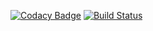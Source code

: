 [![Codacy Badge](https://api.codacy.com/project/badge/Grade/4fde7eacaf4c46a09583a144984519b6)](https://www.codacy.com/app/shravan-h/proj?utm_source=github.com&amp;utm_medium=referral&amp;utm_content=shravan-h/proj&amp;utm_campaign=Badge_Grade)
[![Build Status](https://travis-ci.org/shravan-h/proj.svg?branch=master)](https://travis-ci.org/shravan-h/proj)
